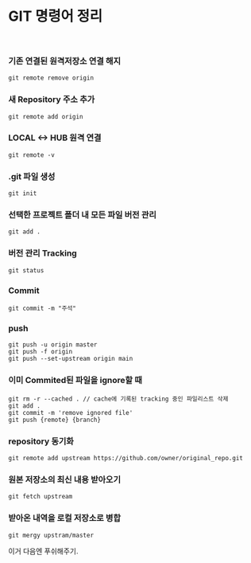 # GIT 명령어 정리

<br>

### 기존 연결된 원격저장소 연결 해지

```
git remote remove origin
```

### 새 Repository 주소 추가

```
git remote add origin
```

### LOCAL <-> HUB 원격 연결

```
git remote -v
```

### .git 파일 생성

```
git init
```

### 선택한 프로젝트 폴더 내 모든 파일 버전 관리

```
git add .
```

### 버전 관리 Tracking

```
git status
```

### Commit

```
git commit -m "주석"
```

### push

```
git push -u origin master
git push -f origin
git push --set-upstream origin main
```

### 이미 Commited된 파일을 ignore할 때

```
git rm -r --cached . // cache에 기록된 tracking 중인 파일리스트 삭제
git add .
git commit -m 'remove ignored file'
git push {remote} {branch}
```

### repository 동기화

```
git remote add upstream https://github.com/owner/original_repo.git
```

### 원본 저장소의 최신 내용 받아오기

```
git fetch upstream
```

### 받아온 내역을 로컬 저장소로 병합
```
git mergy upstram/master
```
이거 다음엔 푸쉬해주기.
